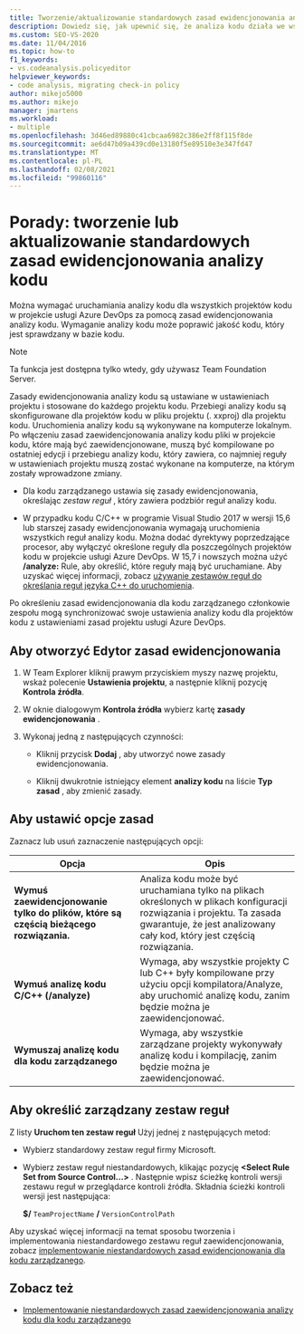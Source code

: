```yaml
---
title: Tworzenie/aktualizowanie standardowych zasad ewidencjonowania analizy kodu
description: Dowiedz się, jak upewnić się, że analiza kodu działa we wszystkich projektach kodu w projekcie usługi Azure DevOps. Zobacz jak skonfigurować zasady ewidencjonowania analizy kodu projektu.
ms.custom: SEO-VS-2020
ms.date: 11/04/2016
ms.topic: how-to
f1_keywords:
- vs.codeanalysis.policyeditor
helpviewer_keywords:
- code analysis, migrating check-in policy
author: mikejo5000
ms.author: mikejo
manager: jmartens
ms.workload:
- multiple
ms.openlocfilehash: 3d46ed89880c41cbcaa6982c386e2ff8f115f8de
ms.sourcegitcommit: ae6d47b09a439cd0e13180f5e89510e3e347fd47
ms.translationtype: MT
ms.contentlocale: pl-PL
ms.lasthandoff: 02/08/2021
ms.locfileid: "99860116"
---
```

# <a name="how-to-create-or-update-standard-code-analysis-check-in-policies"></a>Porady: tworzenie lub aktualizowanie standardowych zasad ewidencjonowania analizy kodu

Można wymagać uruchamiania analizy kodu dla wszystkich projektów kodu w projekcie usługi Azure DevOps za pomocą zasad ewidencjonowania analizy kodu. Wymaganie analizy kodu może poprawić jakość kodu, który jest sprawdzany w bazie kodu.

> [!NOTE]
> Ta funkcja jest dostępna tylko wtedy, gdy używasz Team Foundation Server.

Zasady ewidencjonowania analizy kodu są ustawiane w ustawieniach projektu i stosowane do każdego projektu kodu. Przebiegi analizy kodu są skonfigurowane dla projektów kodu w pliku projektu (. xxproj) dla projektu kodu. Uruchomienia analizy kodu są wykonywane na komputerze lokalnym. Po włączeniu zasad zaewidencjonowania analizy kodu pliki w projekcie kodu, które mają być zaewidencjonowane, muszą być kompilowane po ostatniej edycji i przebiegu analizy kodu, który zawiera, co najmniej reguły w ustawieniach projektu muszą zostać wykonane na komputerze, na którym zostały wprowadzone zmiany.

- Dla kodu zarządzanego ustawia się zasady ewidencjonowania, określając *zestaw reguł* , który zawiera podzbiór reguł analizy kodu.

- W przypadku kodu C/C++ w programie Visual Studio 2017 w wersji 15,6 lub starszej zasady ewidencjonowania wymagają uruchomienia wszystkich reguł analizy kodu. Można dodać dyrektywy poprzedzające procesor, aby wyłączyć określone reguły dla poszczególnych projektów kodu w projekcie usługi Azure DevOps. W 15,7 i nowszych można użyć **/analyze:** Rule, aby określić, które reguły mają być uruchamiane. Aby uzyskać więcej informacji, zobacz [używanie zestawów reguł do określania reguł języka C++ do uruchomienia](/cpp/code-quality/using-rule-sets-to-specify-the-cpp-rules-to-run).

Po określeniu zasad ewidencjonowania dla kodu zarządzanego członkowie zespołu mogą synchronizować swoje ustawienia analizy kodu dla projektów kodu z ustawieniami zasad projektu usługi Azure DevOps.

## <a name="to-open-the-check-in-policy-editor"></a>Aby otworzyć Edytor zasad ewidencjonowania

1. W Team Explorer kliknij prawym przyciskiem myszy nazwę projektu, wskaż polecenie **Ustawienia projektu**, a następnie kliknij pozycję **Kontrola źródła**.

1. W oknie dialogowym **Kontrola źródła** wybierz kartę **zasady ewidencjonowania** .

1. Wykonaj jedną z następujących czynności:

    - Kliknij przycisk **Dodaj** , aby utworzyć nowe zasady ewidencjonowania.

    - Kliknij dwukrotnie istniejący element **analizy kodu** na liście **Typ zasad** , aby zmienić zasady.

## <a name="to-set-policy-options"></a>Aby ustawić opcje zasad

Zaznacz lub usuń zaznaczenie następujących opcji:

|Opcja|Opis|
|------------|-----------------|
|**Wymuś zaewidencjonowanie tylko do plików, które są częścią bieżącego rozwiązania.**|Analiza kodu może być uruchamiana tylko na plikach określonych w plikach konfiguracji rozwiązania i projektu. Ta zasada gwarantuje, że jest analizowany cały kod, który jest częścią rozwiązania.|
|**Wymuś analizę kodu C/C++ (/analyze)**|Wymaga, aby wszystkie projekty C lub C++ były kompilowane przy użyciu opcji kompilatora/Analyze, aby uruchomić analizę kodu, zanim będzie można je zaewidencjonować.|
|**Wymuszaj analizę kodu dla kodu zarządzanego**|Wymaga, aby wszystkie zarządzane projekty wykonywały analizę kodu i kompilację, zanim będzie można je zaewidencjonować.|

## <a name="to-specify-a-managed-rule-set"></a>Aby określić zarządzany zestaw reguł

Z listy **Uruchom ten zestaw reguł** Użyj jednej z następujących metod:

- Wybierz standardowy zestaw reguł firmy Microsoft.

- Wybierz zestaw reguł niestandardowych, klikając pozycję **\<Select Rule Set from Source Control...>** . Następnie wpisz ścieżkę kontroli wersji zestawu reguł w przeglądarce kontroli źródła. Składnia ścieżki kontroli wersji jest następująca:

   **$/** `TeamProjectName` **/** `VersionControlPath`

Aby uzyskać więcej informacji na temat sposobu tworzenia i implementowania niestandardowego zestawu reguł zaewidencjonowania, zobacz [implementowanie niestandardowych zasad ewidencjonowania dla kodu zarządzanego](../code-quality/implementing-custom-code-analysis-check-in-policies-for-managed-code.md).

## <a name="see-also"></a>Zobacz też

- [Implementowanie niestandardowych zasad zaewidencjonowania analizy kodu dla kodu zarządzanego](../code-quality/implementing-custom-code-analysis-check-in-policies-for-managed-code.md)
